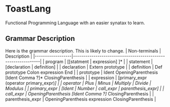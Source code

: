 # ToastLang
Functional Programming Language with an easier synatax to learn.


## Grammar Description
Here is the grammar description. This is likely to change.
| Non-terminals    | Description                                                  |
|------------------|--------------------------------------------------------------|
| program          | [[statment \| expression] ]*                                 |
| statement        | [declaration \| definition]                                  |
| declaration      | Extern prototype                                             |
| definition       | Def prototype Colon expression End                                 |
| prototype        | Ident OpeningParenthesis [Ident Comma ?]* ClosingParenthesis |
| expression       | [primary_expr (operator primary_expr)*]                            |
| operator         | Plus \| Minus \| Multiply \| Divide | Modulus                             |
| primary_expr     | [Ident \| Number \| call_expr \| parenthesis_expr]           |
| call_expr        | OpeningParenthesis [Ident Comma ?]* ClosingParenthesis       |
| parenthesis_expr | OpeningParenthesis expression ClosingParenthesis             |